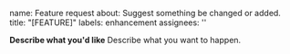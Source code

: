name: Feature request
about: Suggest something be changed or added.
title: "[FEATURE]"
labels: enhancement
assignees: ''

**Describe what you'd like**
Describe what you want to happen.